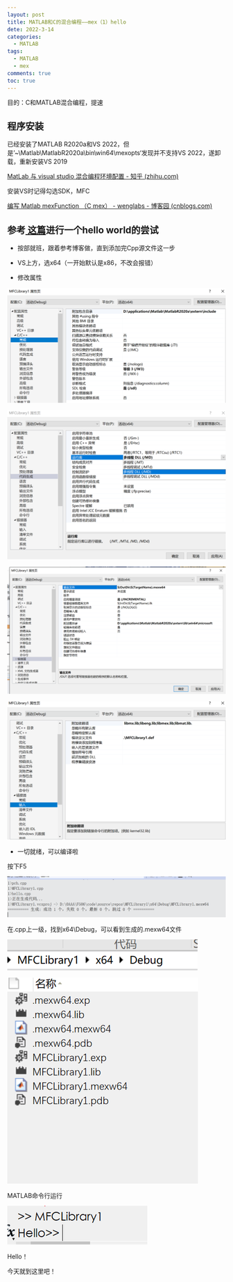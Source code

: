 ```yaml
---
layout: post
title: MATLAB和C的混合编程——mex（1）hello
dete: 2022-3-14
categories:
  - MATLAB
tags:
  - MATLAB
  - mex
comments: true
toc: true
---
```




目的：C和MATLAB混合编程，提速

## 程序安装

已经安装了MATLAB R2020a和VS 2022，但是’~\Matlab\MatlabR2020a\bin\win64\mexopts‘发现并不支持VS 2022，遂卸载，重新安装VS 2019

[MatLab 与 visual studio 混合编程环境配置 - 知乎 (zhihu.com)](https://zhuanlan.zhihu.com/p/150414343)

安装VS时记得勾选SDK，MFC

[编写 Matlab mexFunction （C mex） - wenglabs - 博客园 (cnblogs.com)](https://www.cnblogs.com/arxive/p/4687766.html)

## 参考[ 这篇](https://blog.csdn.net/u010275404/article/details/46607115)进行一个hello world的尝试

- 按部就班，跟着参考博客做，直到添加完Cpp源文件这一步

- VS上方，选x64（一开始默认是x86，不改会报错）

- 修改属性

![image-20220314114035999](../assets/2022-3-14-mex1-setup.assets/image-20220314114035999.png)



![image-20220314114346642](../assets/2022-3-14-mex1-setup.assets/image-20220314114346642.png)



![image-20220314114220680](../assets/2022-3-14-mex1-setup.assets\image-20220314114220680.png)



![image-20220314114417053](../assets/2022-3-14-mex1-setup.assets/image-20220314114417053.png)

- 一切就绪，可以编译啦

按下F5

![image-20220314120602498](../assets/2022-3-14-mex1-setup.assets/image-20220314120602498.png)

在.cpp上一级，找到x64\Debug，可以看到生成的.mexw64文件

![image-20220314115936945](../assets/2022-3-14-mex1-setup.assets/image-20220314115936945.png)





![image-20220314115833488](../assets/2022-3-14-mex1-setup.assets/image-20220314115833488.png)

MATLAB命令行运行

![image-20220314115740336](../assets/2022-3-14-mex1-setup.assets/image-20220314115740336.png)

Hello！

今天就到这里吧！